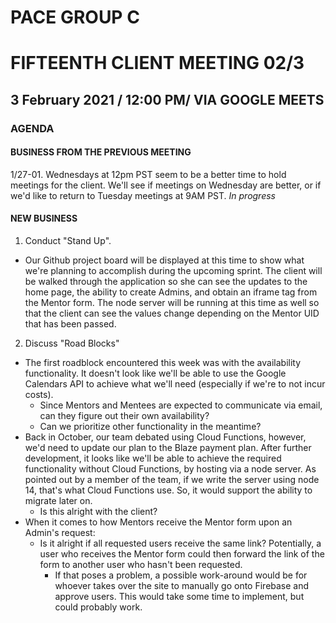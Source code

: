 # PACE GROUP C

# FIFTEENTH CLIENT MEETING 02/3

## 3 February 2021 / 12:00 PM/ VIA GOOGLE MEETS

### AGENDA

#### BUSINESS FROM THE PREVIOUS MEETING

1/27-01. Wednesdays at 12pm PST seem to be a better time to hold meetings for the client. We'll see if meetings on Wednesday are better, or if we'd like to return to Tuesday meetings at 9AM PST. _In progress_

#### NEW BUSINESS

1. Conduct "Stand Up".

- Our Github project board will be displayed at this time to show what we're planning to accomplish during the upcoming sprint. The client will be walked through the application so she can see the updates to the home page, the ability to create Admins, and obtain an iframe tag from the Mentor form. The node server will be running at this time as well so that the client can see the values change depending on the Mentor UID that has been passed.

2. Discuss "Road Blocks"

- The first roadblock encountered this week was with the availability functionality. It doesn't look like we'll be able to use the Google Calendars API to achieve what we'll need (especially if we're to not incur costs).
  - Since Mentors and Mentees are expected to communicate via email, can they figure out their own availability?
  - Can we prioritize other functionality in the meantime?
- Back in October, our team debated using Cloud Functions, however, we'd need to update our plan to the Blaze payment plan. After further development, it looks like we'll be able to achieve the required functionality without Cloud Functions, by hosting via a node server. As pointed out by a member of the team, if we write the server using node 14, that's what Cloud Functions use. So, it would support the ability to migrate later on.
  - Is this alright with the client?
- When it comes to how Mentors receive the Mentor form upon an Admin's request:
  - Is it alright if all requested users receive the same link? Potentially, a user who receives the Mentor form could then forward the link of the form to another user who hasn't been requested.
    - If that poses a problem, a possible work-around would be for whoever takes over the site to manually go onto Firebase and approve users. This would take some time to implement, but could probably work.
